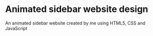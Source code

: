 # Animated sidebar website design
 An animated sidebar website created by me using HTML5, CSS and JavaScript
